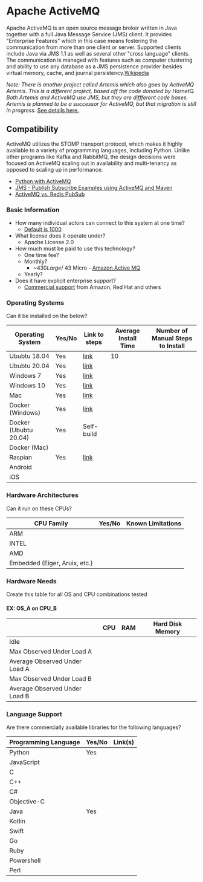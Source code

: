 # Apache ActiveMQ
Apache ActiveMQ is an open source message broker written in Java together with a full Java Message Service (JMS) client. It provides "Enterprise Features" which in this case means fostering the communication from more than one client or server. Supported clients include Java via JMS 1.1 as well as several other "cross language" clients. The communication is managed with features such as computer clustering and ability to use any database as a JMS persistence provider besides virtual memory, cache, and journal persistency.[Wikipedia](https://en.wikipedia.org/wiki/Apache_ActiveMQ)

*Note: There is another project called Artemis which also goes by ActiveMQ Artemis. This is a different project, based off the code donated by HornetQ. Both Artemis and ActiveMQ use JMS, but they are diffferent code bases. Artemis is planned to be a successor for ActiveMQ, but that migration is still in progress.* [See details here.](https://www.redpill-linpro.com/techblog/2020/10/06/activemq-artemis-getting-started.html)

## Compatibility 
ActiveMQ utilizes the STOMP transport protocol, which makes it highly available to a variety of programming languages, including Python. Unlike other programs like Kafka and RabbitMQ, the design decisions were focused on ActiveMQ scaling out in availability and multi-tenancy as opposed to scaling up in performance.

- [Python with ActiveMQ](https://ameyanekar.medium.com/create-an-activemq-client-using-python-c532b6f91074)
- [JMS - Publish Subscribe Examples using ActiveMQ and Maven](https://codenotfound.com/jms-publish-subscribe-messaging-example-activemq-maven.html)
- [ActiveMQ vs. Redis PubSub](https://freshcodeit.com/freshcode-post/introduction-to-message-brokers-activemq-vs-redis-pub-sub)

### Basic Information
- How many individual actors can connect to this system at one time? 
    - [Default is 1000](https://stackoverflow.com/questions/46035294/activemq-exceeded-the-maximum-number-of-allowed-client-connections#:~:text=1000%20connections%20should%20be%20the,the%20Apache%20distribution%20of%20ActiveMQ.)
- What license does it operate under?
    - Apache License 2.0
- How much must be paid to use this technology?
    - One time fee?
    - Monthly?
      - ~$430 Large/~$43 Micro - [Amazon Active MQ](https://aws.amazon.com/amazon-mq/pricing/)
    - Yearly?
- Does it have explicit enterprise support? 
    - [Commercial support](https://activemq.apache.org/support) from Amazon, Red Hat and others

### Operating Systems
Can it be installed on the below?

|Operating System|Yes/No|Link to steps|Average Install Time| Number of Manual Steps to Install|
|--|--|--|--|--|
Ububtu 18.04|Yes|[link](https://www.alibabacloud.com/blog/how-to-install-apache-activemq-on-ecs-ubuntu-18-04_595709)|10|
Ububtu 20.04|Yes|[link](https://activemq.apache.org/version-5-getting-started.html)||
Windows 7|Yes|[link](https://activemq.apache.org/version-5-getting-started.html)||
Windows 10|Yes|[link](https://activemq.apache.org/version-5-getting-started.html)||
Mac|Yes|[link](https://activemq.apache.org/version-5-getting-started.html)||
Docker (Windows)|Yes|[link](https://www.chriswirz.com/software/activemq-windows-nano-using-docker-build-stages)||
Docker (Ububtu 20.04)|Yes|Self-build||
Docker (Mac)||||
Raspian|Yes|[link](http://activemq.2283324.n4.nabble.com/ActiveMQ-on-raspberry-pi-tp4695624p4695635.html)||
Android||||
iOS||||

### Hardware Architectures 
Can it run on these CPUs?

|CPU Family|Yes/No|Known Limitations|
|--|--|--|
ARM||
INTEL||
AMD||
Embedded (Eiger, Aruix, etc.)||

### Hardware Needs 
Create this table for all OS and CPU combinations tested 

#### EX: OS_A on CPU_B
||CPU|RAM|Hard Disk Memory|
|--|--|--|--|
|Idle||||
|Max Observed Under Load A||||
|Average Observed Under Load A||||
|Max Observed Under Load B||||
|Average Observed Under Load B||||

### Language Support 
Are there commercially available libraries for the following languages?

|Programming Language|Yes/No|Link(s)|
|--|--|--|
Python|Yes|
JavaScript||
C||
C++||
C#||
Objective-C||
Java|Yes|
Kotlin||
Swift||
Go||
Ruby||
Powershell||
Perl||
